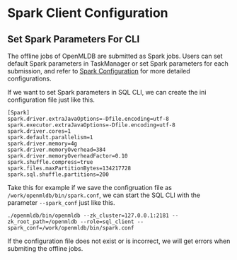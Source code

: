 # Spark Client Configuration

## Set Spark Parameters For CLI

The offline jobs of OpenMLDB are submitted as Spark jobs. Users can set default Spark parameters in TaskManager or set Spark parameters for each submission, and refer to [Spark Configuration](https://spark.apache.org/docs/latest/configuration.html) for more detailed configurations.

If we want to set Spark parameters in SQL CLI, we can create the ini configuration file just like this.

```
[Spark]
spark.driver.extraJavaOptions=-Dfile.encoding=utf-8
spark.executor.extraJavaOptions=-Dfile.encoding=utf-8
spark.driver.cores=1
spark.default.parallelism=1
spark.driver.memory=4g
spark.driver.memoryOverhead=384
spark.driver.memoryOverheadFactor=0.10
spark.shuffle.compress=true
spark.files.maxPartitionBytes=134217728
spark.sql.shuffle.partitions=200
```

Take this for example if we save the configruation file as `/work/openmldb/bin/spark.conf`, we can start the SQL CLI with the parameter `--spark_conf` just like this.

```
./openmldb/bin/openmldb --zk_cluster=127.0.0.1:2181 --zk_root_path=/openmldb --role=sql_client --spark_conf=/work/openmldb/bin/spark.conf
```

If the configuration file does not exist or is incorrect, we will get errors when submiting the offline jobs.